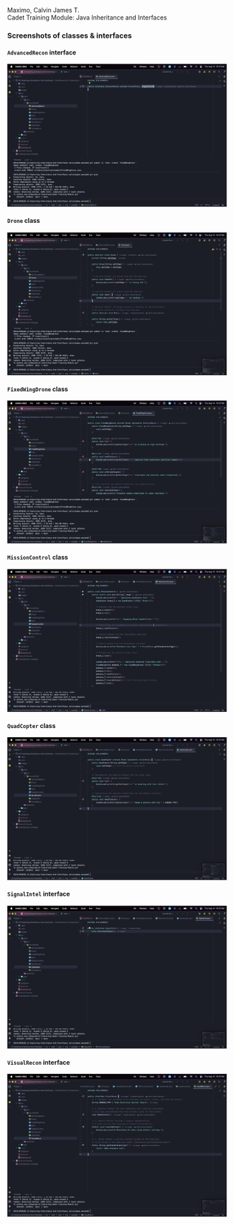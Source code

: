 Maximo, Calvin James T.<br>
Cadet Training Module: Java Inheritance and Interfaces<br>
### Screenshots of classes & interfaces
#### `AdvancedRecon` interface
![AdvancedRecon.png](images/AdvancedRecon.png)
#### `Drone` class
![Drone.png](images/Drone.png)
#### `FixedWingDrone` class
![FixedWingDrone.png](images/FixedWingDrone.png)
#### `MissionControl` class
![MissionControl.png](images/MissionControl.png)
#### `QuadCopter` class
![QuadCopter.png](images/QuadCopter.png)
#### `SignalIntel` interface
![SignalIntel.png](images/SignalIntel.png)
#### `VisualRecon` interface
![VisualRecon.png](images/VisualRecon.png)